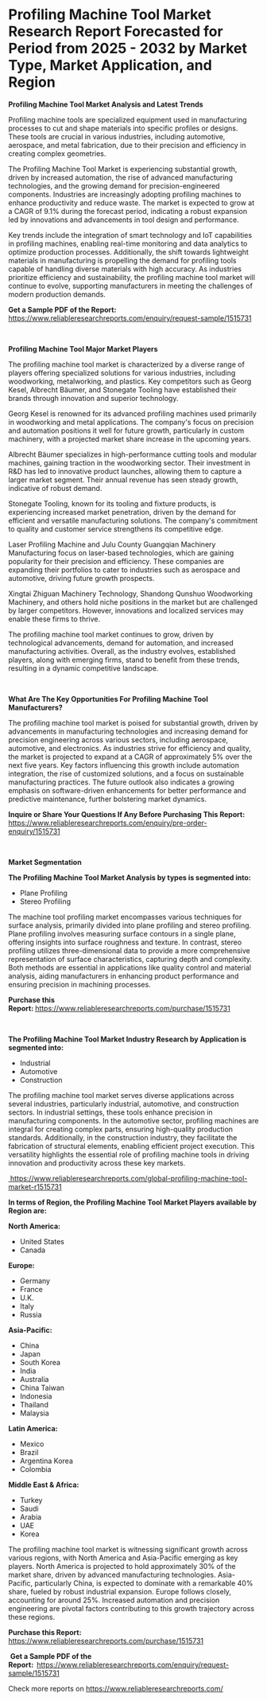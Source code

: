 <p><h1>Profiling Machine Tool Market Research Report Forecasted for Period from 2025 -  2032 by Market Type, Market Application, and Region</h1></p><p><strong>Profiling Machine Tool Market Analysis and Latest Trends</strong></p>
<p><p>Profiling machine tools are specialized equipment used in manufacturing processes to cut and shape materials into specific profiles or designs. These tools are crucial in various industries, including automotive, aerospace, and metal fabrication, due to their precision and efficiency in creating complex geometries. </p><p>The Profiling Machine Tool Market is experiencing substantial growth, driven by increased automation, the rise of advanced manufacturing technologies, and the growing demand for precision-engineered components. Industries are increasingly adopting profiling machines to enhance productivity and reduce waste. The market is expected to grow at a CAGR of 9.1% during the forecast period, indicating a robust expansion led by innovations and advancements in tool design and performance.</p><p>Key trends include the integration of smart technology and IoT capabilities in profiling machines, enabling real-time monitoring and data analytics to optimize production processes. Additionally, the shift towards lightweight materials in manufacturing is propelling the demand for profiling tools capable of handling diverse materials with high accuracy. As industries prioritize efficiency and sustainability, the profiling machine tool market will continue to evolve, supporting manufacturers in meeting the challenges of modern production demands.</p></p>
<p><strong>Get a Sample PDF of the Report:&nbsp;</strong> <a href="https://www.reliableresearchreports.com/enquiry/request-sample/1515731?utm_campaign=2224&utm_medium=2&utm_source=Github&utm_content=ia&utm_term=02032025&utm_id=profiling-machine-tool">https://www.reliableresearchreports.com/enquiry/request-sample/1515731</a></p>
<p>&nbsp;</p>
<p><strong>Profiling Machine Tool Major Market Players</strong></p>
<p><p>The profiling machine tool market is characterized by a diverse range of players offering specialized solutions for various industries, including woodworking, metalworking, and plastics. Key competitors such as Georg Kesel, Albrecht Bäumer, and Stonegate Tooling have established their brands through innovation and superior technology.</p><p>Georg Kesel is renowned for its advanced profiling machines used primarily in woodworking and metal applications. The company's focus on precision and automation positions it well for future growth, particularly in custom machinery, with a projected market share increase in the upcoming years.</p><p>Albrecht Bäumer specializes in high-performance cutting tools and modular machines, gaining traction in the woodworking sector. Their investment in R&D has led to innovative product launches, allowing them to capture a larger market segment. Their annual revenue has seen steady growth, indicative of robust demand.</p><p>Stonegate Tooling, known for its tooling and fixture products, is experiencing increased market penetration, driven by the demand for efficient and versatile manufacturing solutions. The company's commitment to quality and customer service strengthens its competitive edge.</p><p>Laser Profiling Machine and Julu County Guangqian Machinery Manufacturing focus on laser-based technologies, which are gaining popularity for their precision and efficiency. These companies are expanding their portfolios to cater to industries such as aerospace and automotive, driving future growth prospects.</p><p>Xingtai Zhiguan Machinery Technology, Shandong Qunshuo Woodworking Machinery, and others hold niche positions in the market but are challenged by larger competitors. However, innovations and localized services may enable these firms to thrive.</p><p>The profiling machine tool market continues to grow, driven by technological advancements, demand for automation, and increased manufacturing activities. Overall, as the industry evolves, established players, along with emerging firms, stand to benefit from these trends, resulting in a dynamic competitive landscape.</p></p>
<p>&nbsp;</p>
<p><strong>What Are The Key Opportunities For Profiling Machine Tool Manufacturers?</strong></p>
<p><p>The profiling machine tool market is poised for substantial growth, driven by advancements in manufacturing technologies and increasing demand for precision engineering across various sectors, including aerospace, automotive, and electronics. As industries strive for efficiency and quality, the market is projected to expand at a CAGR of approximately 5% over the next five years. Key factors influencing this growth include automation integration, the rise of customized solutions, and a focus on sustainable manufacturing practices. The future outlook also indicates a growing emphasis on software-driven enhancements for better performance and predictive maintenance, further bolstering market dynamics.</p></p>
<p><strong>Inquire or Share Your Questions If Any Before Purchasing This Report:</strong> <a href="https://www.reliableresearchreports.com/enquiry/pre-order-enquiry/1515731?utm_campaign=2224&utm_medium=2&utm_source=Github&utm_content=ia&utm_term=02032025&utm_id=profiling-machine-tool">https://www.reliableresearchreports.com/enquiry/pre-order-enquiry/1515731</a></p>
<p>&nbsp;</p>
<p><strong>Market Segmentation</strong></p>
<p><strong>The Profiling Machine Tool Market Analysis by types is segmented into:</strong></p>
<p><ul><li>Plane Profiling</li><li>Stereo Profiling</li></ul></p>
<p><p>The machine tool profiling market encompasses various techniques for surface analysis, primarily divided into plane profiling and stereo profiling. Plane profiling involves measuring surface contours in a single plane, offering insights into surface roughness and texture. In contrast, stereo profiling utilizes three-dimensional data to provide a more comprehensive representation of surface characteristics, capturing depth and complexity. Both methods are essential in applications like quality control and material analysis, aiding manufacturers in enhancing product performance and ensuring precision in machining processes.</p></p>
<p><strong>Purchase this Report:&nbsp;</strong><a href="https://www.reliableresearchreports.com/purchase/1515731?utm_campaign=2224&utm_medium=2&utm_source=Github&utm_content=ia&utm_term=02032025&utm_id=profiling-machine-tool">https://www.reliableresearchreports.com/purchase/1515731</a></p>
<p>&nbsp;</p>
<p><strong>The Profiling Machine Tool Market Industry Research by Application is segmented into:</strong></p>
<p><ul><li>Industrial</li><li>Automotive</li><li>Construction</li></ul></p>
<p><p>The profiling machine tool market serves diverse applications across several industries, particularly industrial, automotive, and construction sectors. In industrial settings, these tools enhance precision in manufacturing components. In the automotive sector, profiling machines are integral for creating complex parts, ensuring high-quality production standards. Additionally, in the construction industry, they facilitate the fabrication of structural elements, enabling efficient project execution. This versatility highlights the essential role of profiling machine tools in driving innovation and productivity across these key markets.</p></p>
<p><a href="https://www.reliableresearchreports.com/global-profiling-machine-tool-market-r1515731?utm_campaign=2224&utm_medium=2&utm_source=Github&utm_content=ia&utm_term=02032025&utm_id=profiling-machine-tool">&nbsp;https://www.reliableresearchreports.com/global-profiling-machine-tool-market-r1515731</a></p>
<p><strong>In terms of Region, the Profiling Machine Tool Market Players available by Region are:</strong></p>
<p>
    <p> <strong> North America: </strong>
        <ul>
            <li>United States</li>
            <li>Canada</li>
        </ul>
        </p> 
    <p> <strong> Europe: </strong>
        <ul>
            <li>Germany</li>
            <li>France</li>
            <li>U.K.</li>
            <li>Italy</li>
            <li>Russia</li>
        </ul>
        </p> 
    <p> <strong> Asia-Pacific: </strong>
        <ul>
            <li>China</li>
            <li>Japan</li>
            <li>South Korea</li>
            <li>India</li>
            <li>Australia</li>
            <li>China Taiwan</li>
            <li>Indonesia</li>
            <li>Thailand</li>
            <li>Malaysia</li>
        </ul>
        </p> 
    <p> <strong> Latin America: </strong>
        <ul>
            <li>Mexico</li>
            <li>Brazil</li>
            <li>Argentina Korea</li>
            <li>Colombia</li>
        </ul>
        </p> 
    <p> <strong> Middle East & Africa: </strong>
        <ul>
            <li>Turkey</li>
            <li>Saudi</li>
            <li>Arabia</li>
            <li>UAE</li>
            <li>Korea</li>
        </ul>
    </p>
    </p>
<p><p>The profiling machine tool market is witnessing significant growth across various regions, with North America and Asia-Pacific emerging as key players. North America is projected to hold approximately 30% of the market share, driven by advanced manufacturing technologies. Asia-Pacific, particularly China, is expected to dominate with a remarkable 40% share, fueled by robust industrial expansion. Europe follows closely, accounting for around 25%. Increased automation and precision engineering are pivotal factors contributing to this growth trajectory across these regions.</p></p>
<p><strong>Purchase this Report: </strong><a href="https://www.reliableresearchreports.com/purchase/1515731?utm_campaign=2224&utm_medium=2&utm_source=Github&utm_content=ia&utm_term=02032025&utm_id=profiling-machine-tool">https://www.reliableresearchreports.com/purchase/1515731</a></p>
<p>&nbsp;<strong>Get a Sample PDF of the Report:&nbsp;&nbsp;</strong><a href="https://www.reliableresearchreports.com/enquiry/request-sample/1515731?utm_campaign=2224&utm_medium=2&utm_source=Github&utm_content=ia&utm_term=02032025&utm_id=profiling-machine-tool">https://www.reliableresearchreports.com/enquiry/request-sample/1515731</a></p>
<p><strong></strong></p>
<p>Check more reports on <a href="https://www.reliableresearchreports.com/?utm_campaign=2224&utm_medium=2&utm_source=Github&utm_content=ia&utm_term=02032025&utm_id=profiling-machine-tool">https://www.reliableresearchreports.com/</a></p>